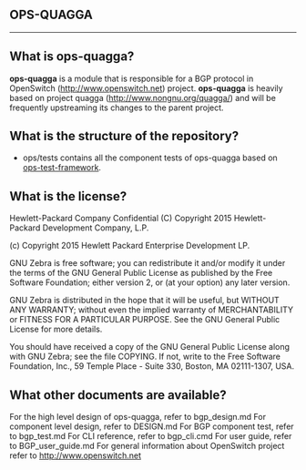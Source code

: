 OPS-QUAGGA
----------

----------

What is ops-quagga?
-------------------

**ops-quagga** is a module that is responsible for a BGP protocol in OpenSwitch (http://www.openswitch.net) project.
**ops-quagga** is heavily based on project quagga (http://www.nongnu.org/quagga/) and will be frequently upstreaming its changes to the parent project.

What is the structure of the repository?
----------------------------------------

 - ops/tests contains all the component tests of ops-quagga based on [ops-test-framework](http://git.openswitch.net/openswitch/ops-test-framework).

What is the license?
-------------------

Hewlett-Packard Company Confidential (C)
Copyright 2015 Hewlett-Packard Development Company, L.P.

(c) Copyright 2015 Hewlett Packard Enterprise Development LP.

GNU Zebra is free software; you can redistribute it and/or modify it
under the terms of the GNU General Public License as published by the
Free Software Foundation; either version 2, or (at your option) any
later version.

GNU Zebra is distributed in the hope that it will be useful, but
WITHOUT ANY WARRANTY; without even the implied warranty of
MERCHANTABILITY or FITNESS FOR A PARTICULAR PURPOSE.  See the GNU
General Public License for more details.

You should have received a copy of the GNU General Public License
along with GNU Zebra; see the file COPYING.  If not, write to the Free
Software Foundation, Inc., 59 Temple Place - Suite 330, Boston, MA
02111-1307, USA.

What other documents are available?
-------------------------------------------
For the high level design of ops-quagga, refer to bgp_design.md
For component level design, refer to DESIGN.md
For BGP component test, refer to bgp_test.md
For CLI reference, refer to bgp_cli.cmd
For user guide, refer to BGP_user_guide.md
For general information about OpenSwitch project refer to http://www.openswitch.net
